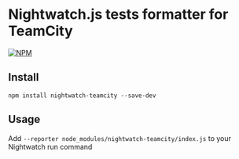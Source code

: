 # Nightwatch.js tests formatter for TeamCity
[![NPM](https://nodei.co/npm/nightwatch-teamcity.png?compact=true)](https://npmjs.org/package/nightwatch-teamcity)

## Install

`npm install nightwatch-teamcity --save-dev`

## Usage

Add `--reporter node_modules/nightwatch-teamcity/index.js` to your Nightwatch run command
